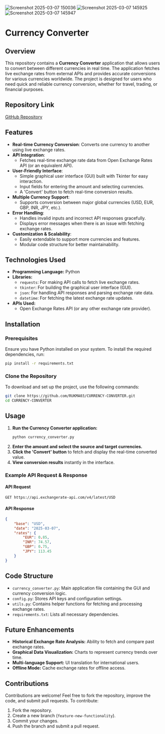 ![Screenshot 2025-03-07 150036](https://github.com/user-attachments/assets/a82d49dc-0b94-4a86-9165-1a92c5da48f4)
![Screenshot 2025-03-07 145925](https://github.com/user-attachments/assets/8ec10df5-b66a-4fbf-a1c4-b6ab7ff8ec8d)
![Screenshot 2025-03-07 145947](https://github.com/user-attachments/assets/a6814fbc-d8d5-4ebe-b847-e47dfd1df831)

# Currency Converter

## Overview
This repository contains a **Currency Converter** application that allows users to convert between different currencies in real time. The application fetches live exchange rates from external APIs and provides accurate conversions for various currencies worldwide. The project is designed for users who need quick and reliable currency conversion, whether for travel, trading, or financial purposes.

## Repository Link
[GitHub Repository](https://github.com/RUKMA03/CURRENCY-CONVERTER)

## Features
- **Real-time Currency Conversion**: Converts one currency to another using live exchange rates.
- **API Integration**:
  - Fetches real-time exchange rate data from Open Exchange Rates API (or an equivalent API).
- **User-Friendly Interface**:
  - Simple graphical user interface (GUI) built with Tkinter for easy interaction.
  - Input fields for entering the amount and selecting currencies.
  - A 'Convert' button to fetch real-time conversion results.
- **Multiple Currency Support**:
  - Supports conversion between major global currencies (USD, EUR, GBP, INR, JPY, etc.).
- **Error Handling**:
  - Handles invalid inputs and incorrect API responses gracefully.
  - Displays error messages when there is an issue with fetching exchange rates.
- **Customization & Scalability**:
  - Easily extendable to support more currencies and features.
  - Modular code structure for better maintainability.

## Technologies Used
- **Programming Language:** Python
- **Libraries:**
  - `requests`: For making API calls to fetch live exchange rates.
  - `tkinter`: For building the graphical user interface (GUI).
  - `json`: For handling API responses and parsing exchange rate data.
  - `datetime`: For fetching the latest exchange rate updates.
- **APIs Used:**
  - Open Exchange Rates API (or any other exchange rate provider).

## Installation
### Prerequisites
Ensure you have Python installed on your system. To install the required dependencies, run:
```sh
pip install -r requirements.txt
```

### Clone the Repository
To download and set up the project, use the following commands:
```sh
git clone https://github.com/RUKMA03/CURRENCY-CONVERTER.git
cd CURRENCY-CONVERTER
```

## Usage
1. **Run the Currency Converter application:**
   ```sh
   python currency_converter.py
   ```
2. **Enter the amount and select the source and target currencies.**
3. **Click the 'Convert' button** to fetch and display the real-time converted value.
4. **View conversion results** instantly in the interface.

### Example API Request & Response
#### API Request
```sh
GET https://api.exchangerate-api.com/v4/latest/USD
```

#### API Response
```json
{
    "base": "USD",
    "date": "2025-03-07",
    "rates": {
        "EUR": 0.85,
        "INR": 74.57,
        "GBP": 0.75,
        "JPY": 113.45
    }
}
```

## Code Structure
- `currency_converter.py`: Main application file containing the GUI and currency conversion logic.
- `config.py`: Stores API keys and configuration settings.
- `utils.py`: Contains helper functions for fetching and processing exchange rates.
- `requirements.txt`: Lists all necessary dependencies.

## Future Enhancements
- **Historical Exchange Rate Analysis:** Ability to fetch and compare past exchange rates.
- **Graphical Data Visualization:** Charts to represent currency trends over time.
- **Multi-language Support:** UI translation for international users.
- **Offline Mode:** Cache exchange rates for offline access.

## Contributions
Contributions are welcome! Feel free to fork the repository, improve the code, and submit pull requests. To contribute:
1. Fork the repository.
2. Create a new branch (`feature-new-functionality`).
3. Commit your changes.
4. Push the branch and submit a pull request.



